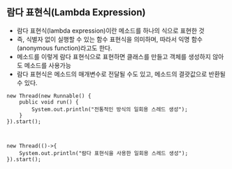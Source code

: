 ## 람다 표현식(Lambda Expression)
* 람다 표현식(lambda expression)이란 메소드를 하나의 식으로 표현한 것
* 즉, 식별자 없이 실행할 수 있는 함수 표현식을 의미하며, 따라서 익명 함수(anonymous function)라고도 한다.
* 메소드를 이렇게 람다 표현식으로 표현하면 클래스를 만들고 객체를 생성하지 않아도 메소드를 사용가능
* 람다 표현식은 메소드의 매개변수로 전달될 수도 있고, 메소드의 결괏값으로 반환될 수 있다.
~~~
new Thread(new Runnable() {
    public void run() {
        System.out.println("전통적인 방식의 일회용 스레드 생성");
    }
}).start();

 

new Thread(()->{
    System.out.println("람다 표현식을 사용한 일회용 스레드 생성");
}).start();
~~~
